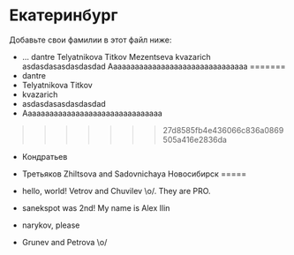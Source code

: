 Екатеринбург
===
Добавьте свои фамилии в этот файл ниже: 

* ...
dantre
Telyatnikova Titkov
Mezentseva
kvazarich
asdasdasasdasdasdad
Aaaaaaaaaaaaaaaaaaaaaaaaaaaaaaaa
=======
* dantre
* Telyatnikova Titkov
* kvazarich
* asdasdasasdasdasdad
* Aaaaaaaaaaaaaaaaaaaaaaaaaaaaaaaa
>>>>>>> 27d8585fb4e436066c836a0869505a416e2836da
* Кондратьев
* Третьяков
Zhiltsova and Sadovnichaya
Новосибирск
=====

* hello, world! Vetrov and Chuvilev \o/. They are PRO.
* sanekspot was 2nd! My name is Alex Ilin
* narykov, please 
* Grunev and Petrova \o/
